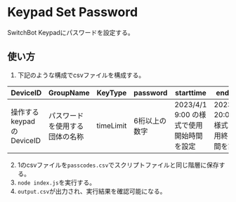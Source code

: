 # Keypad Set Password
SwitchBot Keypadにパスワードを設定する。

## 使い方
1. 下記のような構成でcsvファイルを構成する。  

| DeviceID            | GroupName       | KeyType   | password | starttime                   | endtime                      |
|---------------------|-----------------|-----------|----------|-----------------------------|------------------------------|
| 操作するkeypadのDeviceID | パスワードを使用する団体の名称 | timeLimit | 6桁以上の数字  | 2023/4/1 9:00 の様式で使用開始時間を設定 | 2023/4/1 20:00 の様式で使用終了時間を設定 |

2. 1のcsvファイルを`passcodes.csv`でスクリプトファイルと同じ階層に保存する。  
3. `node index.js`を実行する。
4. `output.csv`が出力され、実行結果を確認可能になる。